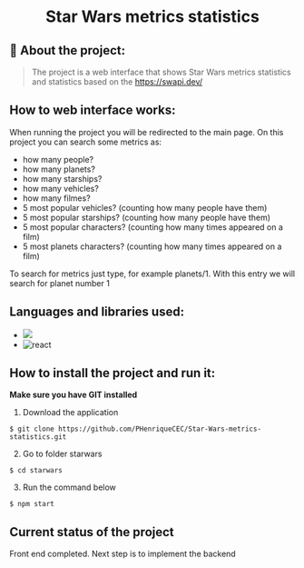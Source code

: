 <h1 align="center"> Star Wars metrics statistics </h1>

## 🔖 About the project:

> The project is a web interface that shows Star Wars metrics statistics and statistics based on the https://swapi.dev/

## How to web interface works:

When running the project you will be redirected to the main page. On this project you can search some metrics as: 
* how many people?
* how many planets?
* how many starships?
* how many vehicles?
* how many filmes?
* 5 most popular vehicles? (counting how many people have them)
* 5 most popular starships? (counting how many people have them)
* 5 most popular characters? (counting how many times appeared on a film)
* 5 most planets characters? (counting how many times appeared on a film)

To search for metrics just type, for example planets/1. With this entry we will search for planet number 1

## Languages and libraries used:

* <img src = 'https://badges.aleen42.com/src/javascript.svg'> 
*  <img alt = 'react' src = "https://badges.aleen42.com/src/react.svg">

## How to install the project and run it:
**Make sure you have GIT installed**

1) Download the application
```
$ git clone https://github.com/PHenriqueCEC/Star-Wars-metrics-statistics.git
```

2) Go to folder starwars
```
$ cd starwars
```

3) Run the command below

```
$ npm start
```

## Current status of the project

Front end completed. Next step is to implement the backend
